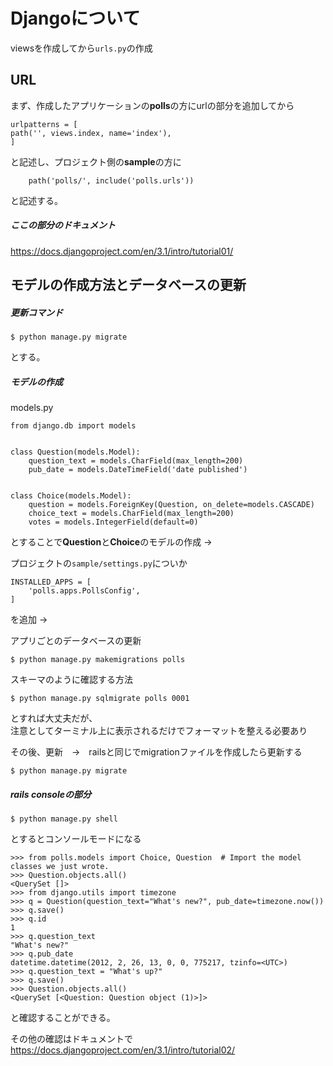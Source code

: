 # Djangoについて

viewsを作成してから`urls.py`の作成  

## URL
まず、作成したアプリケーションの**polls**の方にurlの部分を追加してから  

    urlpatterns = [
    path('', views.index, name='index'),
    ]
と記述し、プロジェクト側の**sample**の方に

        path('polls/', include('polls.urls'))
と記述する。

##### ここの部分のドキュメント
https://docs.djangoproject.com/en/3.1/intro/tutorial01/  

## モデルの作成方法とデータベースの更新
##### 更新コマンド

    $ python manage.py migrate
とする。  
  
##### モデルの作成
models.py

    from django.db import models


    class Question(models.Model):
        question_text = models.CharField(max_length=200)
        pub_date = models.DateTimeField('date published')
    
    
    class Choice(models.Model):
        question = models.ForeignKey(Question, on_delete=models.CASCADE)
        choice_text = models.CharField(max_length=200)
        votes = models.IntegerField(default=0)
とすることで**Question**と**Choice**のモデルの作成 -> 

プロジェクトの`sample/settings.py`についか  

    INSTALLED_APPS = [
        'polls.apps.PollsConfig',
    ]
を追加 ->  

アプリごとのデータベースの更新

    $ python manage.py makemigrations polls

スキーマのように確認する方法

    $ python manage.py sqlmigrate polls 0001
とすれば大丈夫だが、  
注意としてターミナル上に表示されるだけでフォーマットを整える必要あり

その後、更新　→　railsと同じでmigrationファイルを作成したら更新する
    
    $ python manage.py migrate

##### rails consoleの部分

    $ python manage.py shell
とするとコンソールモードになる

    >>> from polls.models import Choice, Question  # Import the model classes we just wrote.
    >>> Question.objects.all()
    <QuerySet []>
    >>> from django.utils import timezone
    >>> q = Question(question_text="What's new?", pub_date=timezone.now())
    >>> q.save()
    >>> q.id
    1
    >>> q.question_text
    "What's new?"
    >>> q.pub_date
    datetime.datetime(2012, 2, 26, 13, 0, 0, 775217, tzinfo=<UTC>)
    >>> q.question_text = "What's up?"
    >>> q.save()
    >>> Question.objects.all()
    <QuerySet [<Question: Question object (1)>]>
と確認することができる。

その他の確認はドキュメントで
https://docs.djangoproject.com/en/3.1/intro/tutorial02/